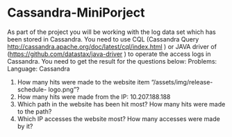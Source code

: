 # Cassandra-MiniPorject

As part of the project you will be working with the log data set which has been stored in Cassandra.
You need to use CQL (Cassandra Query http://cassandra.apache.org/doc/latest/cql/index.html ) or JAVA driver of (https://github.com/datastax/java-driver ) to operate the access logs in Cassandra.
You need to get the result for the questions below: Problems:
Language: Cassandra
1. How many hits were made to the website item “/assets/img/release-schedule- logo.png”?
2. How many hits were made from the IP: 10.207.188.188
3. Which path in the website has been hit most? How many hits were made to the path?
4. Which IP accesses the website most? How many accesses were made by it?
